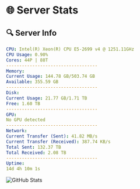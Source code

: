 # 🌐 Server Stats
## 🔍 Server Info
```yaml
CPU: Intel(R) Xeon(R) CPU E5-2699 v4 @ 1251.11GHz
CPU Usage: 0.90%
Cores: 44P | 88T
-----------------------------------
Memory:
Current Usage: 144.78 GB/503.74 GB
Available: 355.59 GB
-----------------------------------
Disk:
Current Usage: 21.77 GB/1.71 TB
Free: 1.60 TB
-----------------------------------
GPU:
No GPU detected
-----------------------------------
Network:
Current Transfer (Sent): 41.82 MB/s
Current Transfer (Received): 387.74 KB/s
Total Sent: 132.37 TB
Total Received: 2.08 TB
-----------------------------------
Uptime:
14d 4h 10m 1s
```
![GitHub Stats](https://img.shields.io/badge/Updated-2025-02-22_02:53:19-blue)